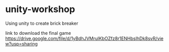 # unity-workshop
Using unity to create brick breaker

link to download the final game
https://drive.google.com/file/d/1yBdhJVMruIKbOZfz8r1ENHbsIhDk8svR/view?usp=sharing
